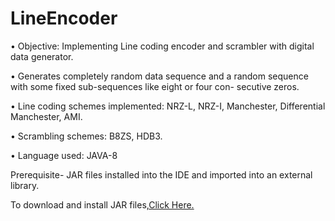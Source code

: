 # LineEncoder
• Objective: Implementing Line coding encoder and scrambler with digital data generator.

• Generates completely random data sequence and a random sequence with some fixed
 sub-sequences like eight or four con- secutive zeros.
 
• Line coding schemes implemented: NRZ-L, NRZ-I, Manchester, Differential Manchester, AMI.

• Scrambling schemes: B8ZS, HDB3.

• Language used: JAVA-8

Prerequisite- JAR files installed into the IDE and imported into an external library.

To download and install JAR files,[Click Here.](https://jogamp.org/wiki/index.php/Downloading_and_installing_JOGL)
